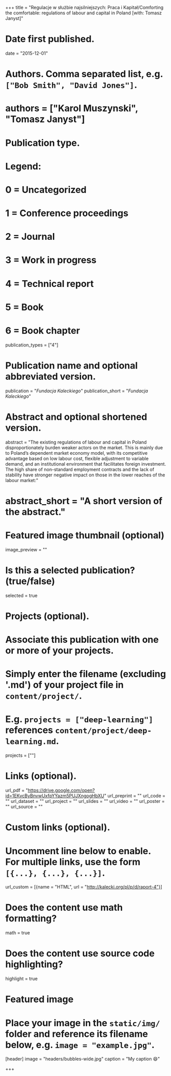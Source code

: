 +++
title = "Regulacje w służbie najsilniejszych: Praca i Kapitał/Comforting the comfortable: regulations of labour and capital in Poland [with: Tomasz Janyst]"

# Date first published.
date = "2015-12-01"

# Authors. Comma separated list, e.g. `["Bob Smith", "David Jones"]`.
# authors = ["Karol Muszynski", "Tomasz Janyst"]

# Publication type.
# Legend:
# 0 = Uncategorized
# 1 = Conference proceedings
# 2 = Journal
# 3 = Work in progress
# 4 = Technical report
# 5 = Book
# 6 = Book chapter
publication_types = ["4"]

# Publication name and optional abbreviated version.
publication = "*Fundacja Kaleckiego*"
publication_short = "*Fundacja Kaleckiego*"

# Abstract and optional shortened version.
abstract = "The existing regulations of labour and capital in Poland disproportionately burden weaker actors on the market. This is mainly due to Poland’s dependent market economy model, with its competitive advantage based on low labour cost, flexible adjustment to variable demand, and an institutional environment that facilitates foreign investment. The high share of non-standard employment contracts and the lack of stability have stronger negative impact on those in the lower reaches of the labour market:"
# abstract_short = "A short version of the abstract."

# Featured image thumbnail (optional)
image_preview = ""

# Is this a selected publication? (true/false)
selected = true

# Projects (optional).
#   Associate this publication with one or more of your projects.
#   Simply enter the filename (excluding '.md') of your project file in `content/project/`.
#   E.g. `projects = ["deep-learning"]` references `content/project/deep-learning.md`.
projects = [""]

# Links (optional).
url_pdf = "https://drive.google.com/open?id=1EKvcByBnvwUxfpYYazm5PUJXngogHbXU"
url_preprint = ""
url_code = ""
url_dataset = ""
url_project = ""
url_slides = ""
url_video = ""
url_poster = ""
url_source = ""

# Custom links (optional).
#   Uncomment line below to enable. For multiple links, use the form `[{...}, {...}, {...}]`.
url_custom = [{name = "HTML", url = "http://kalecki.org/pl/p/d/raport-4"}]

# Does the content use math formatting?
math = true

# Does the content use source code highlighting?
highlight = true

# Featured image
# Place your image in the `static/img/` folder and reference its filename below, e.g. `image = "example.jpg"`.
[header]
image = "headers/bubbles-wide.jpg"
caption = "My caption 😄"

+++

